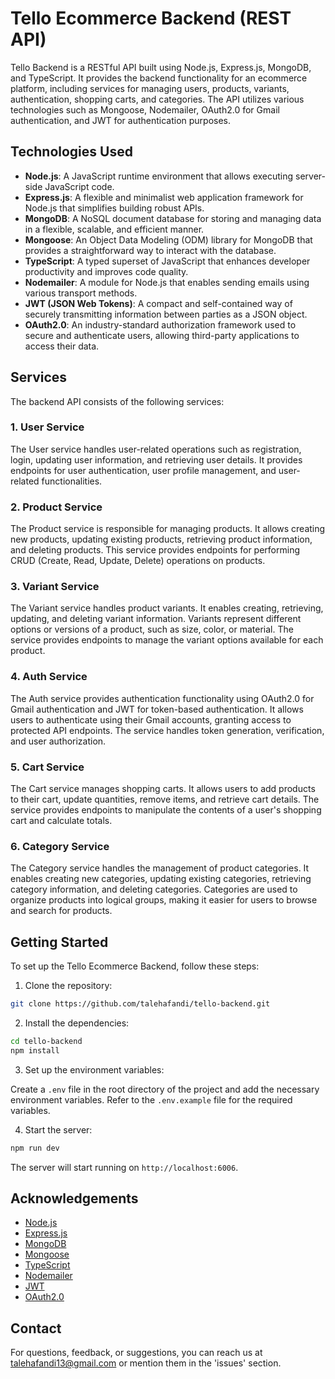 # Tello Ecommerce Backend (REST API)

Tello Backend is a RESTful API built using Node.js, Express.js, MongoDB, and TypeScript. It provides the backend functionality for an ecommerce platform, including services for managing users, products, variants, authentication, shopping carts, and categories. The API utilizes various technologies such as Mongoose, Nodemailer, OAuth2.0 for Gmail authentication, and JWT for authentication purposes.

## Technologies Used

- **Node.js**: A JavaScript runtime environment that allows executing server-side JavaScript code.
- **Express.js**: A flexible and minimalist web application framework for Node.js that simplifies building robust APIs.
- **MongoDB**: A NoSQL document database for storing and managing data in a flexible, scalable, and efficient manner.
- **Mongoose**: An Object Data Modeling (ODM) library for MongoDB that provides a straightforward way to interact with the database.
- **TypeScript**: A typed superset of JavaScript that enhances developer productivity and improves code quality.
- **Nodemailer**: A module for Node.js that enables sending emails using various transport methods.
- **JWT (JSON Web Tokens)**: A compact and self-contained way of securely transmitting information between parties as a JSON object.
- **OAuth2.0**: An industry-standard authorization framework used to secure and authenticate users, allowing third-party applications to access their data.

## Services

The backend API consists of the following services:

### 1. User Service

The User service handles user-related operations such as registration, login, updating user information, and retrieving user details. It provides endpoints for user authentication, user profile management, and user-related functionalities.

### 2. Product Service

The Product service is responsible for managing products. It allows creating new products, updating existing products, retrieving product information, and deleting products. This service provides endpoints for performing CRUD (Create, Read, Update, Delete) operations on products.

### 3. Variant Service

The Variant service handles product variants. It enables creating, retrieving, updating, and deleting variant information. Variants represent different options or versions of a product, such as size, color, or material. The service provides endpoints to manage the variant options available for each product.

### 4. Auth Service

The Auth service provides authentication functionality using OAuth2.0 for Gmail authentication and JWT for token-based authentication. It allows users to authenticate using their Gmail accounts, granting access to protected API endpoints. The service handles token generation, verification, and user authorization.

### 5. Cart Service

The Cart service manages shopping carts. It allows users to add products to their cart, update quantities, remove items, and retrieve cart details. The service provides endpoints to manipulate the contents of a user's shopping cart and calculate totals.

### 6. Category Service

The Category service handles the management of product categories. It enables creating new categories, updating existing categories, retrieving category information, and deleting categories. Categories are used to organize products into logical groups, making it easier for users to browse and search for products.

## Getting Started

To set up the Tello Ecommerce Backend, follow these steps:

1. Clone the repository:

```bash
git clone https://github.com/talehafandi/tello-backend.git
```

2. Install the dependencies:

```bash
cd tello-backend
npm install
```

3. Set up the environment variables:

Create a `.env` file in the root directory of the project and add the necessary environment variables. Refer to the `.env.example` file for the required variables.

4. Start the server:

```bash
npm run dev
```

The server will start running on `http://localhost:6006`.


## Acknowledgements

- [Node.js](https://nodejs.org)
- [Express.js](https://expressjs.com)
- [MongoDB](https://www.mongodb.com)
- [Mongoose](https://mongoosejs.com)
- [TypeScript](https://www.typescriptlang.org)
- [Nodemailer](https://nodemailer.com)
- [JWT](https://jwt.io)
- [OAuth2.0](https://oauth.net/2/)

## Contact

For questions, feedback, or suggestions, you can reach us at talehafandi13@gmail.com or mention them in the 'issues' section.
